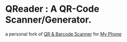 # QReader : A QR-Code Scanner/Generator.
a personal fork of [QR & Barcode Scanner](https://github.com/dmitriy-ilchenko/QrAndBarcodeScanner ) for [My Phone](https://github.com/MyOS-Android)
